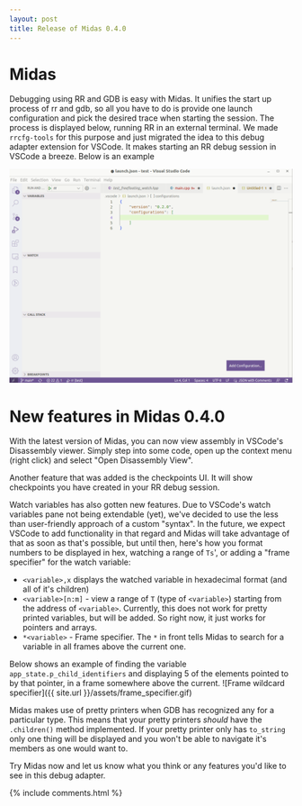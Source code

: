 ```yaml
---
layout: post
title: Release of Midas 0.4.0
---
```


# Midas

Debugging using RR and GDB is easy with Midas. It unifies the start up process of rr and gdb, so all you have to do is provide one launch configuration
and pick the desired trace when starting the session. The process is displayed below, running RR in an external terminal. We made `rrcfg-tools` for this purpose
and just migrated the idea to this debug adapter extension for VSCode. It makes starting an RR debug session in VSCode a breeze. Below is an example

![RR Session startup simplicity](https://github.com/farre/midas/blob/blog/assets/rr-simplicity.gif)

# New features in Midas 0.4.0

With the latest version of Midas, you can now view assembly in VSCode's Disassembly viewer. Simply step into some code, open up the context menu (right click)
and select "Open Disassembly View".

Another feature that was added is the checkpoints UI. It will show checkpoints you have created in your RR debug session.

Watch variables has also gotten new features. Due to VSCode's watch variables pane not being extendable (yet), we've decided to use the less than user-friendly
approach of a custom "syntax". In the future, we expect VSCode to add functionality in that regard and Midas will take advantage of that as soon as that's possible, but until then,
here's how you format numbers to be displayed in hex, watching a range of `Ts`', or adding a "frame specifier" for the watch variable:

- `<variable>,x` displays the watched variable in hexadecimal format (and all of it's children)
- `<variable>[n:m]` - view a range of `T` (type of `<variable>`) starting from the address of `<variable>`. Currently, this does not work for pretty printed variables, but will be added. So right now, it just works for pointers and arrays.
- `*<variable>` - Frame specifier. The `*` in front tells Midas to search for a variable in all frames above the current one.

Below shows an example of finding the variable `app_state.p_child_identifiers` and displaying 5 of the elements pointed to by that pointer, in a frame somewhere above the current.
![Frame wildcard specifier]({{ site.url }}/assets/frame_specifier.gif)

Midas makes use of pretty printers when GDB has recognized any for a particular type. This means that your pretty printers *should* have the `.children()`
method implemented. If your pretty printer only has `to_string` only one thing will be displayed and you won't be able to navigate it's members as one would want to.

Try Midas now and let us know what you think or any features you'd like to see in this debug adapter.

{% include comments.html %}
